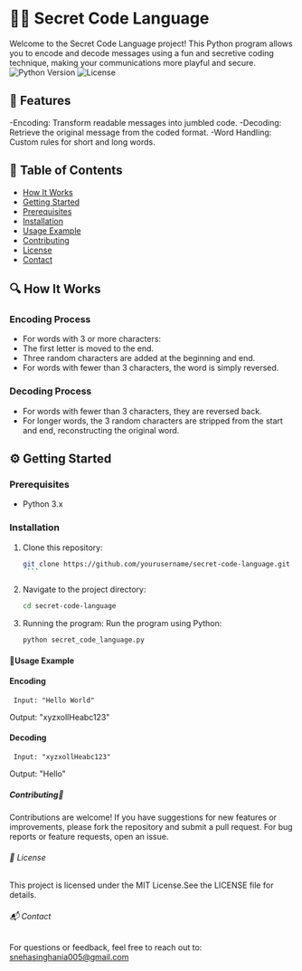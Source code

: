 # 🕵️‍♂️ Secret Code Language
Welcome to the Secret Code Language project! This Python program allows you to encode and decode messages using a fun and secretive coding technique, making your communications more playful and secure.
![Python Version](https://img.shields.io/badge/python-3.x-blue.svg)
![License](https://img.shields.io/badge/license-MIT-green.svg)

## 🚀 Features
-Encoding: Transform readable messages into jumbled code.
-Decoding: Retrieve the original message from the coded format.
-Word Handling: Custom rules for short and long words.

## 📖 Table of Contents

- [How It Works](#how-it-works)
- [Getting Started](#getting-started)
- [Prerequisites](#prerequisites)
- [Installation](#installation)
- [Usage Example](#usage-example)
- [Contributing](#contributing)
- [License](#license)
- [Contact](#contact)

## 🔍 How It Works
### Encoding Process
- For words with 3 or more characters:
- The first letter is moved to the end.
- Three random characters are added at the beginning and end.
- For words with fewer than 3 characters, the word is simply reversed.

### Decoding Process
- For words with fewer than 3 characters, they are reversed back.
- For longer words, the 3 random characters are stripped from the start and end, reconstructing the original word.

## ⚙️ Getting Started

### Prerequisites
- Python 3.x

### Installation
1. Clone this repository:
      ```bash
   git clone https://github.com/yourusername/secret-code-language.git
       ```

3. Navigate to the project directory:
    ```bash
   cd secret-code-language
    ```

5. Running the program:
   Run the program using Python:
    ```bash
   python secret_code_language.py
    ```

####  💬Usage Example
#### Encoding 
     Input: "Hello World"
Output: "xyzxollHeabc123"

#### Decoding 
     Input: "xyzxollHeabc123"
Output: "Hello"

##### Contributing🤝
Contributions are welcome! If you have suggestions for new features or improvements, please fork the repository and submit a pull request. For bug reports or feature requests, open an issue.

###### 📄 License
This project is licensed under the MIT License.See the LICENSE file for details.

###### 📬 Contact
For questions or feedback, feel free to reach out to:
snehasinghania005@gmail.com








    



